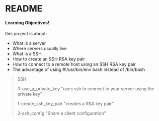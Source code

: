 # README 
#### Learning Objectives!
this project is about:
  - What is a server
  - Where servers usually live
  - What is a SSH
  - How to create an SSH RSA key pair
  - How to connect to a remote host using an SSH RSA key pair
  - The advantage of using #!/usr/bin/env bash instead of /bin/bash

> SSH
>
> 0-use_a_private_key "uses ssh to connect to your server using the private key"
>
> 1-create_ssh_key_pair "creates a RSA key pair"
>
> 2-ssh_config "Share a client configuration"
>
